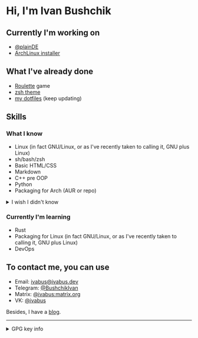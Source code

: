 
# Hi, I'm Ivan Bushchik

## Currently I'm working on
- [@plainDE](https://plainde.org)
- [ArchLinux installer](https://github.com/ivabus/ivabus-arch-installer)

## What I've already done
- [Roulette](https://github.com/ivabus/roulette) game
- [zsh theme](https://github.com/ivabus/ivabus-zsh-theme)
- [my dotfiles](https://github.com/ivabus/ivabus-dotfiles) (keep updating)

## Skills

### What I know
- Linux (in fact GNU/Linux, or as I've recently taken to calling it, GNU plus Linux)
- sh/bash/zsh
- Basic HTML/CSS
- Markdown
- C++ pre OOP
- Python
- Packaging for Arch (AUR or repo)
<details>
  <summary>I wish I didn't know</summary>
  
  - Visual Basic .NET
  - basic Swift
</details>

### Currently I'm learning

- Rust
- Packaging for Linux (in fact GNU/Linux, or as I've recently taken to calling it, GNU plus Linux)
- DevOps

## To contact me, you can use
- Email: <ivabus@ivabus.dev>
- Telegram: [@BushchikIvan](https://t.me/BushchikIvan)
- Matrix: [@ivabus:matrix.org](https://matrix.to/#/@ivabus:matrix.org)
- VK: [@ivabus](https://vk.com/ivabus)

Besides, I have a [blog](https://ivabus.dev).

---
<details>
  <summary>GPG key info</summary>
  
  Key ID: `3E4E9C7D66E44BF7`<br>
  Fingerprint: `77F2CF964D0A9F5BA3DE3D313E4E9C7D66E44BF7`
  - [Ubuntu keyserver](https://keyserver.ubuntu.com/pks/lookup?op=vindex&search=0x3e4e9c7d66e44bf7)
  - [OpenPGP server](https://keys.openpgp.org/vks/v1/by-fingerprint/77F2CF964D0A9F5BA3DE3D313E4E9C7D66E44BF7)
</details>

